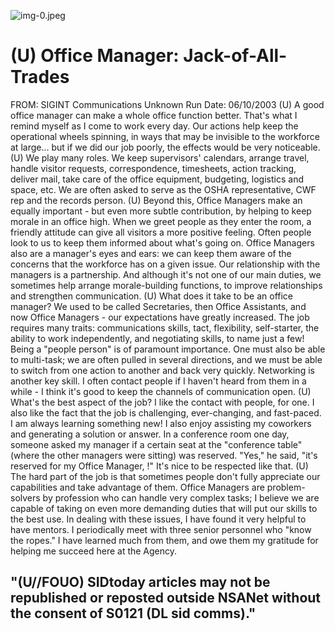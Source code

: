 ![img-0.jpeg](img-0.jpeg)

# (U) Office Manager: Jack-of-All-Trades 

FROM: SIGINT Communications
Unknown
Run Date: 06/10/2003
(U) A good office manager can make a whole office function better. That's what I remind myself as I come to work every day. Our actions help keep the operational wheels spinning, in ways that may be invisible to the workforce at large... but if we did our job poorly, the effects would be very noticeable.
(U) We play many roles. We keep supervisors' calendars, arrange travel, handle visitor requests, correspondence, timesheets, action tracking, deliver mail, take care of the office equipment, budgeting, logistics and space, etc. We are often asked to serve as the OSHA representative, CWF rep and the records person.
(U) Beyond this, Office Managers make an equally important - but even more subtle contribution, by helping to keep morale in an office high. When we greet people as they enter the room, a friendly attitude can give all visitors a more positive feeling. Often people look to us to keep them informed about what's going on. Office Managers also are a manager's eyes and ears: we can keep them aware of the concerns that the workforce has on a given issue. Our relationship with the managers is a partnership. And although it's not one of our main duties, we sometimes help arrange morale-building functions, to improve relationships and strengthen communication.
(U) What does it take to be an office manager? We used to be called Secretaries, then Office Assistants, and now Office Managers - our expectations have greatly increased. The job requires many traits: communications skills, tact, flexibility, self-starter, the ability to work independently, and negotiating skills, to name just a few! Being a "people person" is of paramount importance. One must also be able to multi-task; we are often pulled in several directions, and we must be able to switch from one action to another and back very quickly. Networking is another key skill. I often contact people if I haven't heard from them in a while - I think it's good to keep the channels of communication open.
(U) What's the best aspect of the job? I like the contact with people, for one. I also like the fact that the job is challenging, ever-changing, and fast-paced. I am always learning something new! I also enjoy assisting my coworkers and generating a solution or answer. In a conference room one day, someone asked my manager if a certain seat at the "conference table" (where the other managers were sitting) was reserved. "Yes," he said, "it's reserved for my Office Manager, !" It's nice to be respected like that.
(U) The hard part of the job is that sometimes people don't fully appreciate our capabilities and take advantage of them. Office Managers are problem-solvers by profession who can handle very complex tasks; I believe we are capable of taking on even more demanding duties that will put our skills to the best use. In dealing with these issues, I have found it very helpful to have mentors. I periodically meet with three senior personnel who "know the ropes." I have learned much from them, and owe them my gratitude for helping me succeed here at the Agency.

## "(U//FOUO) SIDtoday articles may not be republished or reposted outside NSANet without the consent of S0121 (DL sid comms)."
